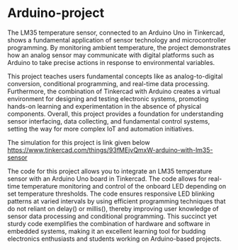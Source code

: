 # Arduino-project
The LM35 temperature sensor, connected to an Arduino Uno in Tinkercad, shows a fundamental application of sensor technology and microcontroller programming. By monitoring ambient temperature, the project demonstrates how an analog sensor may communicate with digital platforms such as Arduino to take precise actions in response to environmental variables.

This project teaches users fundamental concepts like as analog-to-digital conversion, conditional programming, and real-time data processing. Furthermore, the combination of Tinkercad with Arduino creates a virtual environment for designing and testing electronic systems, promoting hands-on learning and experimentation in the absence of physical components. Overall, this project provides a foundation for understanding sensor interfacing, data collecting, and fundamental control systems, setting the way for more complex IoT and automation initiatives.









The simulation  for this project is link given below
https://www.tinkercad.com/things/93fMEjvQmxW-arduino-with-lm35-sensor

The code for this project allows you to integrate an LM35 temperature sensor with an Arduino Uno board in Tinkercad. The code allows for real-time temperature monitoring and control of the onboard LED depending on set temperature thresholds. The code ensures responsive LED blinking patterns at varied intervals by using efficient programming techniques that do not reliant on delay() or millis(), thereby improving user knowledge of sensor data processing and conditional programming. This succinct yet sturdy code exemplifies the combination of hardware and software in embedded systems, making it an excellent learning tool for budding electronics enthusiasts and students working on Arduino-based projects.
